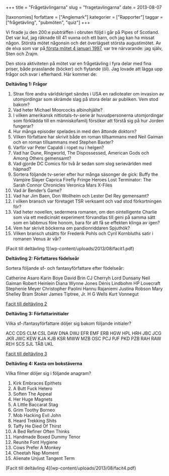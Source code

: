 +++
title = "Frågetävlingarna"
slug = "fragetavlingarna"
date = 2013-08-07

[taxonomies]
forfattare = ["Anglemark"]
kategorier = ["Rapporter"]
taggar = ["frågetävling", "pubmöten", "quiz"]
+++

Vi firade ju den 200:e pubträffen i obruten följd i går på Pipes of Scotland. Det var kul, jag räknade till 41 vuxna och ett barn, och jag kan ha missat någon. Största mötet någonsin och det överlägset största augustimötet. Av de elva som var på[ första mötet 4 januari 1997](1997/01/04/4-januari-1997), var tre närvarande: jag själv, Sten och Zrajm.

Den stora aktiviteten på mötet var en frågetävling i fyra delar med fina priser, både prasslande (böcker) och flytande (öl). Jag lovade att lägga upp frågor och svar i efterhand. Här kommer de:

<!-- more -->

<b>Deltävling 1: Frågor</b>
<ol>
	<li>Strax före andra världskriget sändes i USA en radioteater om invasion av utomjordingar som skrämde slag på stora delar av publiken. Vem stod bakom?</li>
	<li>Vad heter Michael Moorcocks albinohjälte?</li>
	<li>I vilken amerikansk nittiotals-tv-serie är huvudpersonerna utomjordingar som förklädda till en människofamilj försöker att förstå sig på hur Jorden fungerar?</li>
	<li>Hur många episoder spelades in med den åttonde doktorn?</li>
	<li>Vilken författare har skrivit både en roman tillsammans med Neil Gaiman och en roman tillsammans med Stephen Baxter?</li>
	<li>Varför var Peter Capaldi i ropet nu i helgen?</li>
	<li>Vad har Dune, Ringworld, The Dispossessed, American Gods och Among Others gemensamt?</li>
	<li>Vad gjorde DC Comics för två år sedan som slog serievärlden med häpnad?</li>
	<li>Sortera följande tv-serier efter hur många säsonger de gick:
Buffy the Vampire Slayer
Caprica
Firefly
Fringe
Heroes
Lost
Terminator: The Sarah Connor Chronicles
Veronica Mars
X-Files</li>
	<li>Vad är Bender’s Game?</li>
	<li>Vad har Jim Baen, Don Wollheim och Lester Del Rey gemensamt?</li>
	<li>I vilken bransch var företaget TSR verksamt och vad stod förkortningen för?</li>
	<li>Vad heter novellen, sedermera romanen, om den ointelligente Charlie som via ett medicinskt experiment förvandlas till geni på samma sätt som en labbmus före honom, bara för att få se effekten klinga av igen?</li>
	<li>Vem har skrivit böckerna om pandionriddaren Spjuthök?</li>
	<li>Vilken bransch utsätts för Frederik Pohls och Cyril Kornbluths satir i romanen Venus är vår?</li>
</ol>
[Facit till deltävling 1](wp-content/uploads/2013/08/facit1.pdf)

<b>Deltävling 2: Författares födelseår</b>

Sortera följande sf- och fantasyförfattare efter födelseår:

Catherine Asaro
Karin Boye
David Brin
CJ Cherryh
Lord Dunsany
Neil Gaiman
Robert Heinlein
Diana Wynne Jones
Dénis Lindbohm
HP Lovecraft
Stephenie Meyer
Christopher Paolini
Hannu Rajaniemi
Justina Robson
Mary Shelley
Bram Stoker
James Tiptree, Jr.
H G Wells
Kurt Vonnegut

[Facit till deltävling 2](wp-content/uploads/2013/08/facit2.pdf)

<b>Deltävling 3: </b><b>Författarinitialer</b>

Vilka sf-/fantasyförfattare döljer sig bakom följande initialer?

ACC
CDS
CLM
CSL
DAW
DNA
DWJ
EFR
EMF
ERB
HGW
HPL
HRH
JBC
JCG
JKR
JWC
KEW
KJA
KJB
KSR
MWW
MZB
OSC
PCJ
PJF
PKD
PZB
RAH
RAW
REH
SCS
SJL
TÅB
UKL<b><br clear="all" /> </b>

[Facit till deltävling 3](wp-content/uploads/2013/08/facit3.pdf)

<b>Deltävling 4: Kasta om bokstäverna</b>

Vilka filmer döljer sig i följande anagram?
<ol start="1">
	<li>Kirk Embraces Epithets</li>
	<li>A Butt Fuck Hetero</li>
	<li>Soften The Appeal</li>
	<li>Her Huge Magnets</li>
	<li>A Little Baccarat Stag</li>
	<li>Grim Toothy Borneo</li>
	<li>Mob Hacking Evil John</li>
	<li>Heard Trekking Shits</li>
	<li>Taffy He Died Of Thirst</li>
	<li>A Bed Refiner Often Thinks</li>
	<li>Handmade Boxed Dummy Tenor</li>
	<li>Reunite Font Hygiene</li>
	<li>Cows Prefer A Monkey</li>
	<li>Cheetah Nap Moment</li>
	<li>Alienate Unjust Tangent Term</li>
</ol>
[Facit till deltävling 4](wp-content/uploads/2013/08/facit4.pdf)
